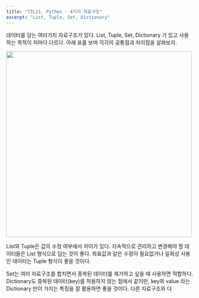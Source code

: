 ```yaml
---
title: "TIL11. Python - 4가지 자료구조"
excerpt: "List, Tuple, Set, Dictionary"
---
```


데이터를 담는 여러가지 자료구조가 있다. List, Tuple, Set, Dictionary 가 있고 사용하는 목적이 저마다 다르다. 아래 표를 보며 각각의 공통점과 차이점을 살펴보자.

<img src ="https://images.velog.io/images/byoungju1012/post/f0580974-4064-4a32-9dc4-7156a51a396c/%E1%84%89%E1%85%B3%E1%84%8F%E1%85%B3%E1%84%85%E1%85%B5%E1%86%AB%E1%84%89%E1%85%A3%E1%86%BA%202021-07-09%20%E1%84%8B%E1%85%A9%E1%84%92%E1%85%AE%206.04.27.png" width=500>

List와 Tuple은 값의 수정 여부에서 차이가 있다.
지속적으로 관리하고 변경해야 할 데이터들은 List 형식으로 담는 것이 좋다. 좌표값과 같은 수정이 필요없거나 일회성 사용인 데이터는 Tuple 형식이 좋을 것이다.

Set는 여러 자료구조를 합치면서 중복된 데이터를 제거하고 싶을 때 사용하면 적합하다. Dictionary도 중복된 데이터(key)를 허용하지 않는 점에서 같지만, key와 value 라는 Dictionary 만이 가지는 특징을 잘 활용하면 좋을 것이다. 다른 자료구조와 다
